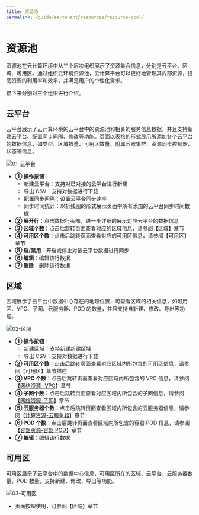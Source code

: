 ```yaml
---
title: 资源池
permalink: /guide/ee-tenant/resources/resource-pool/
---
```


# 资源池

资源池在云计算环境中从三个层次组织展示了资源集合信息，分别是云平台、区域、可用区。通过组织云环境资源池，云计算平台可以更好地管理其内部资源，提高资源的利用率和效率，并满足用户的个性化需求。

接下来分别对三个组织进行介绍。

## 云平台

云平台展示了云计算环境的云平台中的资源池和相关的服务信息数据，并且支持新建云平台、配置同步间隔、修改等功能。页面以表格的形式展示所添加各个云平台的数据信息，如类型、区域数量、可用区数量、附属容器集群、资源同步控制器、状态等信息。

![01-云平台](https://yunshan-guangzhou.oss-cn-beijing.aliyuncs.com/pub/pic/20230424644643e1209c0.png)

- **① 操作按钮**：
  - 新建云平台：支持对已对接的云平台进行新建
  - 导出 CSV：支持对数据进行下载
  - 配置同步间隔：设置云平台同步速率
  - 同步时间统计：以折线图的形式展示页面中所有添加的云平台同步时间数据
- **② 展开行**：点击数据行头部，进一步详细的展示对应云平台的数据信息
- **③ 区域个数**：点击后跳转页面查看对应的区域信息，请参阅【区域】章节
- **④ 可用区个数**：点击后跳转页面查看对应的可用区信息，请参阅【可用区】章节
- **⑤ 启/禁用**：开启或停止对该云平台数据进行同步
- **⑥ 编辑**：编辑该行数据
- **⑦ 删除**：删除该行数据

## 区域

区域展示了云平台中数据中心存在的地理位置，可查看区域的相关信息，如可用区、VPC、子网、云服务器、POD 的数量，并且支持自新建、修改、导出等功能。

![02-区域](https://yunshan-guangzhou.oss-cn-beijing.aliyuncs.com/pub/pic/20230424644650cec4b7f.png)

- **① 操作按钮**：
  - 新建区域：支持新建新建区域
  - 导出 CSV：支持对数据进行下载
- **② 可用区个数**：点击后跳转页面查看对应区域内所包含的可用区信息，请参阅【可用区】章节描述
- **③ VPC 个数**：点击后跳转页面查看对应区域内所包含的 VPC 信息，请参阅【[网络资源- VPC](./network-resources/)】章节
- **④ 子网个数**：点击后跳转页面查看对应区域内所包含的子网信息，请参阅【[网络资源-子网](./network-resources/)】章节
- **⑤ 云服务器个数**：点击后跳转页面查看区域内所包含的云服务器信息，请参阅【[计算资源-云服务器](./network-resources/)】章节
- **⑥ POD 个数**：点击后跳转页面查看区域内所包含的容器 POD 信息，请参阅【[容器资源-容器 POD](./network-resources/)】章节
- **⑦ 编辑**：编辑该行数据

## 可用区

可用区展示了云平台中的数据中心信息，可用区所在的区域、云平台，云服务器数量，POD 数量，支持新建、修改、导出等功能。

![03-可用区](https://yunshan-guangzhou.oss-cn-beijing.aliyuncs.com/pub/pic/20230425644783b74e992.png)

- 页面按钮使用，可参阅【区域】章节
